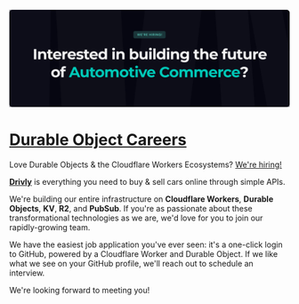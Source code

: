 [![](https://github.com/drivly/careers.do/raw/main/applyHero.svg)](https://careers.do/apply)

# [Durable Object Careers](https://careers.do)
Love Durable Objects &amp; the Cloudflare Workers Ecosystems?  [We're hiring!](https://careers.do/apply)

**[Drivly](https://driv.ly)** is everything you need to buy & sell cars online through simple APIs.

We're building our entire infrastructure on **Cloudflare Workers**, **Durable Objects**, **KV**, **R2**, and **PubSub**.  If you're as passionate about these transformational technologies as we are, we'd love for you to join our rapidly-growing team.

We have the easiest job application you've ever seen: it's a one-click login to GitHub, powered by a Cloudflare Worker and Durable Object.  If we like what we see on your GitHub profile, we'll reach out to schedule an interview.

We're looking forward to meeting you!
